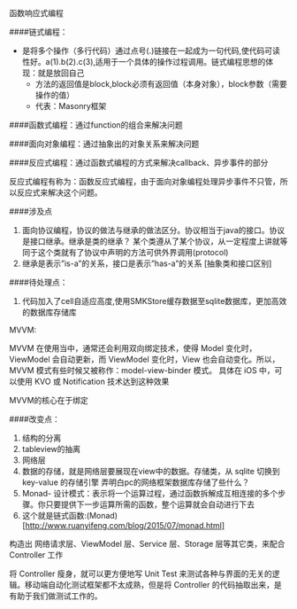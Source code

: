 函数响应式编程

####链式编程：
* 是将多个操作（多行代码）通过点号(.)链接在一起成为一句代码,使代码可读性好。a(1).b(2).c(3),适用于一个具体的操作过程调用。链式编程思想的体现：就是放回自己
	* 方法的返回值是block,block必须有返回值（本身对象），block参数（需要操作的值）
	* 代表：Masonry框架


####函数式编程：通过function的组合来解决问题

####面向对象编程：通过抽象出的对象关系来解决问题

####反应式编程：通过函数式编程的方式来解决callback、异步事件的部分

反应式编程有称为：函数反应式编程，由于面向对象编程处理异步事件不只管，所以反应式来解决这个问题。


####涉及点
1. 面向协议编程，协议的做法与继承的做法区分。协议相当于java的接口。协议是接口继承。继承是类的继承？
	某个类遵从了某个协议，从一定程度上讲就等同于这个类就有了协议中声明的方法可供外界调用(protocol)
2. 继承是表示”is-a”的关系，接口是表示”has-a”的关系 [抽象类和接口区别]

####待处理点：
1. 代码加入了cell自适应高度,使用SMKStore缓存数据至sqlite数据库，更加高效的数据库存储库






MVVM:

MVVM 在使用当中，通常还会利用双向绑定技术，使得 Model 变化时，ViewModel 会自动更新，而 ViewModel 变化时，View 也会自动变化。所以，MVVM 模式有些时候又被称作：model-view-binder 模式。
具体在 iOS 中，可以使用 KVO 或 Notification 技术达到这种效果

MVVM的核心在于绑定

####改变点：
1. 结构的分离
2. tableview的抽离
3. 网络层
4. 数据的存储，就是网络层要展现在view中的数据。存储类，从 sqlite 切换到 key-value 的存储引擎 弄明白pc的网络框架数据库存储了些什么？
5. Monad- 设计模式：表示将一个运算过程，通过函数拆解成互相连接的多个步骤。你只要提供下一步运算所需的函数，整个运算就会自动进行下去
6. 这个就是链式函数:(Monad)[http://www.ruanyifeng.com/blog/2015/07/monad.html]



构造出 网络请求层、ViewModel 层、Service 层、Storage 层等其它类，来配合 Controller 工作

将 Controller 瘦身，就可以更方便地写 Unit Test 来测试各种与界面的无关的逻辑。移动端自动化测试框架都不太成熟，但是将 Controller 的代码抽取出来，是有助于我们做测试工作的。